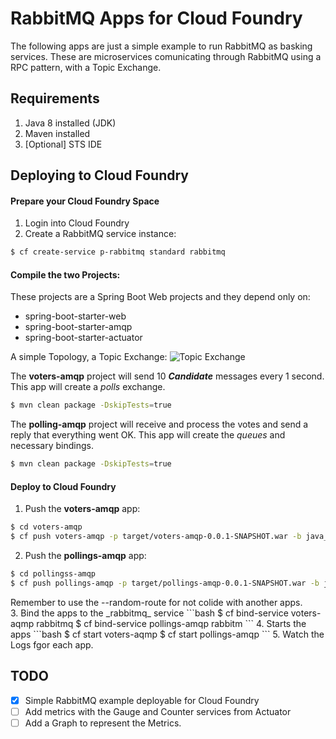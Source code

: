 # RabbitMQ Apps for Cloud Foundry

The following apps are just a simple example to run RabbitMQ as basking services. These are microservices comunicating through RabbitMQ using a RPC pattern, with a Topic Exchange.

## Requirements
1. Java 8 installed (JDK)
2. Maven installed
3. [Optional] STS IDE

## Deploying to Cloud Foundry

#### Prepare your Cloud Foundry Space
1. Login into Cloud Foundry
2. Create a RabbitMQ service instance:
```bash
$ cf create-service p-rabbitmq standard rabbitmq
```

#### Compile the two Projects:

These projects are a Spring Boot Web projects and they depend only on:
- spring-boot-starter-web
- spring-boot-starter-amqp
- spring-boot-starter-actuator

A simple Topology, a Topic Exchange:
![Topic Exchange](https://github.com/felipeg48/cloud-foundry-notes/blob/master/rabbitmq-notes/images/topology.png "Topic Exchange")


The **voters-amqp** project will send 10 **_Candidate_** messages every 1 second. This app will create a _polls_ exchange.
```bash
$ mvn clean package -DskipTests=true
```

The **polling-amqp** project will receive and process the votes and send a reply that everything went OK. This app will create the _queues_ and necessary bindings.
```bash
$ mvn clean package -DskipTests=true
```

#### Deploy to Cloud Foundry

1. Push the **voters-amqp** app:
 ```bash
 $ cd voters-amqp
 $ cf push voters-amqp -p target/voters-amqp-0.0.1-SNAPSHOT.war -b java_buildpack --no-start -m 512M
 ```
2. Push the **pollings-amqp** app:
 ```bash
 $ cd pollingss-amqp
 $ cf push pollings-amqp -p target/pollings-amqp-0.0.1-SNAPSHOT.war -b java_buildpack --no-start -m 512M
 ```
 <aside class="notice">
 Remember to use the --random-route for not colide with another apps.
 </aside>
3. Bind the apps to the _rabbitmq_ service
 ```bash
 $ cf bind-service voters-aqmp rabbitmq
 $ cf bind-service pollings-amqp rabbitm
 ```
4. Starts the apps
 ```bash
 $ cf start voters-aqmp
 $ cf start pollings-amqp
 ```
5. Watch the Logs fgor each app.

## TODO

- [X] Simple RabbitMQ example deployable for Cloud Foundry
- [ ] Add metrics with the Gauge and Counter services from Actuator
- [ ] Add a Graph to represent the Metrics.

